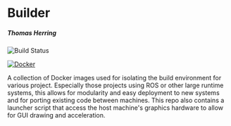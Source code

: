 # Builder

##### Thomas Herring

![Build Status](https://github.com/th3rring/builder/workflows/Build/badge.svg)

[![Docker](https://img.shields.io/docker/cloud/build/th3rring/builder)](https://hub.docker.com/repository/docker/th3rring/builder)

A collection of Docker images used for isolating the build environment for various project. Especially those projects using ROS or other large runtime systems, this allows for modularity and easy deployment to new systems and for porting existing code between machines. This repo also contains a launcher script that access the host machine's graphics hardware to allow for GUI drawing and acceleration.
